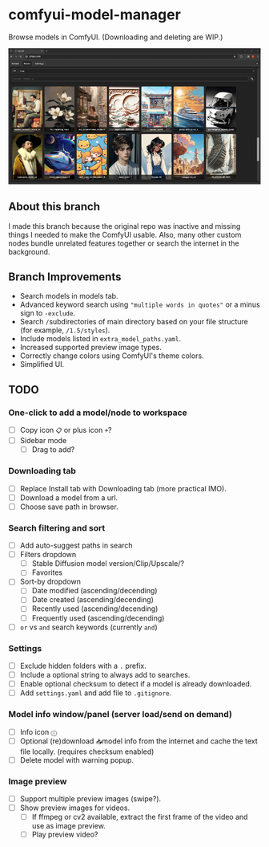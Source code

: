 # comfyui-model-manager

Browse models in ComfyUI. (Downloading and deleting are WIP.)

![Model Manager Demo Screenshot](model-manager-demo-screenshot.png)

## About this branch

I made this branch because the original repo was inactive and missing things I needed to make the ComfyUI usable. Also, many other custom nodes bundle unrelated features together or search the internet in the background.

## Branch Improvements

- Search models in models tab.
- Advanced keyword search using `"multiple words in quotes"` or a minus sign to `-exclude`.
- Search `/`subdirectories of main directory based on your file structure (for example, `/1.5/styles`).
- Include models listed in `extra_model_paths.yaml`.
- Increased supported preview image types.
- Correctly change colors using ComfyUI's theme colors.
- Simplified UI.

## TODO

### One-click to add a model/node to workspace

- &#9744; Copy icon `📋` or plus icon `+`?
- &#9744; Sidebar mode
  - &#9744; Drag to add?

### Downloading tab

- &#9744; Replace Install tab with Downloading tab (more practical IMO).
- &#9744; Download a model from a url.
- &#9744; Choose save path in browser.

### Search filtering and sort

- &#9744; Add auto-suggest paths in search
- &#9744; Filters dropdown
  - &#9744; Stable Diffusion model version/Clip/Upscale/?
  - &#9744; Favorites
- &#9744; Sort-by dropdown
  - &#9744; Date modified (ascending/decending)
  - &#9744; Date created (ascending/decending)
  - &#9744; Recently used (ascending/decending)
  - &#9744; Frequently used (ascending/decending)
- &#9744; `or` vs `and` search keywords (currently `and`)

### Settings

- &#9744; Exclude hidden folders with a `.` prefix.
- &#9744; Include a optional string to always add to searches.
- &#9744; Enable optional checksum to detect if a model is already downloaded.
- &#9744; Add `settings.yaml` and add file to `.gitignore`.

### Model info window/panel (server load/send on demand)

- &#9744; Info icon `ⓘ`
- &#9744; Optional (re)download `📥︎`model info from the internet and cache the text file locally. (requires checksum enabled)
- &#9744; Delete model with warning popup.

### Image preview

- &#9744; Support multiple preview images (swipe?).
- &#9744; Show preview images for videos.
  - &#9744; If ffmpeg or cv2 available, extract the first frame of the video and use as image preview.
  - &#9744; Play preview video?
